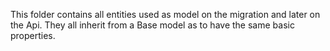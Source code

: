 ﻿This folder contains all entities used as model on the migration and later on the Api. 
They all inherit from a Base model as to have the same basic properties. 


